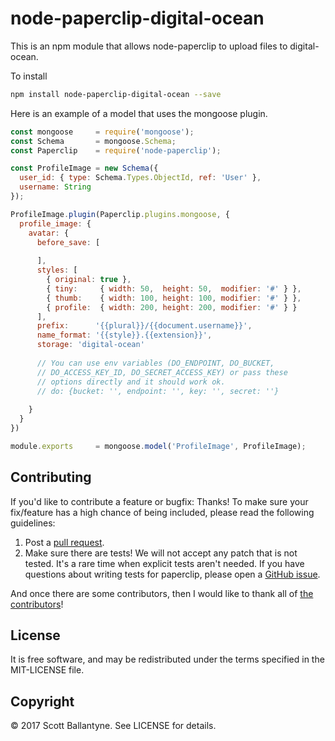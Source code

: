 node-paperclip-digital-ocean
=========

This is an npm module that allows node-paperclip to upload files to digital-ocean.


To install 

```bash
npm install node-paperclip-digital-ocean --save
```

Here is an example of a model that uses the mongoose plugin.

```javascript
const mongoose     = require('mongoose');
const Schema       = mongoose.Schema;
const Paperclip    = require('node-paperclip');

const ProfileImage = new Schema({
  user_id: { type: Schema.Types.ObjectId, ref: 'User' },
  username: String
});

ProfileImage.plugin(Paperclip.plugins.mongoose, {
  profile_image: {
    avatar: { 
      before_save: [
      
      ],
      styles: [
        { original: true },
        { tiny:     { width: 50,  height: 50,  modifier: '#' } },
        { thumb:    { width: 100, height: 100, modifier: '#' } },
        { profile:  { width: 200, height: 200, modifier: '#' } }
      ],
      prefix:      '{{plural}}/{{document.username}}',
      name_format: '{{style}}.{{extension}}',
      storage: 'digital-ocean'  
      
      // You can use env variables (DO_ENDPOINT, DO_BUCKET, 
      // DO_ACCESS_KEY_ID, DO_SECRET_ACCESS_KEY) or pass these 
      // options directly and it should work ok.
      // do: {bucket: '', endpoint: '', key: '', secret: ''}
    
    }
  }
})

module.exports     = mongoose.model('ProfileImage', ProfileImage);
```



Contributing
------------

If you'd like to contribute a feature or bugfix: Thanks! To make sure your fix/feature has a high chance of being included, please read the following guidelines:

1. Post a [pull request](https://github.com/ballantyne/node-paperclip-digital-ocean/compare/).
2. Make sure there are tests! We will not accept any patch that is not tested.
   It's a rare time when explicit tests aren't needed. If you have questions
   about writing tests for paperclip, please open a
   [GitHub issue](https://github.com/ballantyne/node-paperclip-digital-ocean/issues/new).


And once there are some contributors, then I would like to thank all of [the contributors](https://github.com/ballantyne/node-paperclip-digital-ocean/graphs/contributors)!

License
-------

It is free software, and may be redistributed under the terms specified in the MIT-LICENSE file.

Copyright 
-------
© 2017 Scott Ballantyne. See LICENSE for details.

